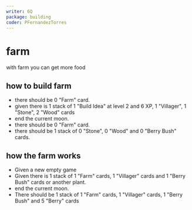 ```yaml
---
writer: 6Q
package: building
coder: PFernandezTorres
---
```

# farm

with farm you can get more food

 ## how to build farm

 * there should be 0 "Farm" card.
 * given there is 1 stack of 1 "Build Idea" at level 2 and 6 XP, 1 "Villager", 1 "Stone", 2 "Wood" cards
 * end the current moon.
 * there should be 0 "Farm" card.
 * there should be 1 stack of 0 "Stone", 0 "Wood" and 0 "Berry Bush" cards.

## how the farm works

 * Given a new empty game
 * Given there is 1 stack of 1 "Farm" cards, 1 "Villager" cards and 1 "Berry Bush" cards or another plant.
 * end the current moon.
 * There should be 1 stack of 1 "Farm" cards, 1 "Villager" cards, 1 "Berry Bush" and 5 "Berry" cards
